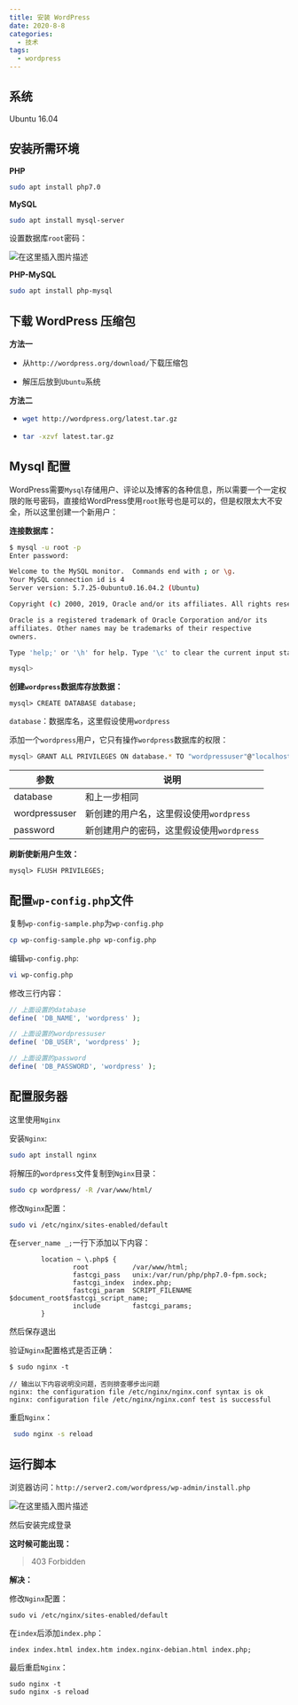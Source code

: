 ```yaml
---
title: 安装 WordPress
date: 2020-8-8
categories:
  - 技术
tags:
  - wordpress
---
```


## 系统

Ubuntu 16.04

## 安装所需环境

 **PHP**

```bash
sudo apt install php7.0
```

**MySQL**

```bash
sudo apt install mysql-server
```

设置数据库`root`密码：

![在这里插入图片描述](https://img-blog.csdnimg.cn/20190304224713475.png?x-oss-process=image/watermark,type_ZmFuZ3poZW5naGVpdGk,shadow_10,text_aHR0cHM6Ly9ibG9nLmNzZG4ubmV0L1RLREtfYm90,size_16,color_FFFFFF,t_70)

**PHP-MySQL**

```bash
sudo apt install php-mysql
```

## 下载 WordPress 压缩包

**方法一**

- 从`http://wordpress.org/download/`下载压缩包

- 解压后放到`Ubuntu`系统

**方法二**

- ```bash
  wget http://wordpress.org/latest.tar.gz
  ```

- ```bash
  tar -xzvf latest.tar.gz
  ```

## Mysql 配置

WordPress需要`Mysql`存储用户、评论以及博客的各种信息，所以需要一个一定权限的账号密码，直接给WordPress使用`root`账号也是可以的，但是权限太大不安全，所以这里创建一个新用户：

**连接数据库：** 

```bash
$ mysql -u root -p
Enter password: 

Welcome to the MySQL monitor.  Commands end with ; or \g.
Your MySQL connection id is 4
Server version: 5.7.25-0ubuntu0.16.04.2 (Ubuntu)

Copyright (c) 2000, 2019, Oracle and/or its affiliates. All rights reserved.

Oracle is a registered trademark of Oracle Corporation and/or its
affiliates. Other names may be trademarks of their respective
owners.

Type 'help;' or '\h' for help. Type '\c' to clear the current input statement.

mysql> 
```

**创建`wordpress`数据库存放数据：**

```mysql
mysql> CREATE DATABASE database;
```

`database`：数据库名，这里假设使用`wordpress`

添加一个`wordpress`用户，它只有操作`wordpress`数据库的权限：

```bash
mysql> GRANT ALL PRIVILEGES ON database.* TO "wordpressuser"@"localhost" IDENTIFIED BY "password";
```

| 参数          | 说明                                      |
| ------------- | ----------------------------------------- |
| database      | 和上一步相同                              |
| wordpressuser | 新创建的用户名，这里假设使用`wordpress`   |
| password      | 新创建用户的密码，这里假设使用`wordpress` |

**刷新使新用户生效：**

```mysql
mysql> FLUSH PRIVILEGES;
```

## 配置`wp-config.php`文件

复制`wp-config-sample.php`为`wp-config.php`

```bash
cp wp-config-sample.php wp-config.php
```

编辑`wp-config.php`:

```bash
vi wp-config.php 
```

修改三行内容：

```php
// 上面设置的database
define( 'DB_NAME', 'wordpress' );

// 上面设置的wordpressuser
define( 'DB_USER', 'wordpress' );

// 上面设置的password
define( 'DB_PASSWORD', 'wordpress' );

```

## 配置服务器

这里使用`Nginx`

安装`Nginx`:

```bash
sudo apt install nginx
```

将解压的`wordpress`文件复制到`Nginx`目录：

```bash
sudo cp wordpress/ -R /var/www/html/
```

修改`Nginx`配置：

```bash
sudo vi /etc/nginx/sites-enabled/default 
```

在`server_name _;`一行下添加以下内容：

```nginx
        location ~ \.php$ {
                root           /var/www/html;
                fastcgi_pass   unix:/var/run/php/php7.0-fpm.sock;
                fastcgi_index  index.php;
                fastcgi_param  SCRIPT_FILENAME  $document_root$fastcgi_script_name;
                include        fastcgi_params;
        }
```

然后保存退出

验证`Nginx`配置格式是否正确：

```shell
$ sudo nginx -t

// 输出以下内容说明没问题，否则排查哪步出问题
nginx: the configuration file /etc/nginx/nginx.conf syntax is ok
nginx: configuration file /etc/nginx/nginx.conf test is successful
```

重启`Nginx`：

```bash
 sudo nginx -s reload
```

## 运行脚本

浏览器访问：`http://server2.com/wordpress/wp-admin/install.php`

![在这里插入图片描述](https://img-blog.csdnimg.cn/20190305002301692.png?x-oss-process=image/watermark,type_ZmFuZ3poZW5naGVpdGk,shadow_10,text_aHR0cHM6Ly9ibG9nLmNzZG4ubmV0L1RLREtfYm90,size_16,color_FFFFFF,t_70)

然后安装完成登录

**这时候可能出现：**

> 403 Forbidden

**解决：**

修改`Nginx`配置：

```shell
sudo vi /etc/nginx/sites-enabled/default 
```

在`index`后添加`index.php`：

```nginx
index index.html index.htm index.nginx-debian.html index.php;
```

最后重启`Nginx`：

```shell
sudo nginx -t
sudo nginx -s reload
```

